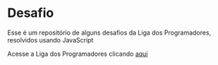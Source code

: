 # Desafio

Esse é um repositório de alguns desafios da Liga dos Programadores, resolvidos usando JavaScript

Acesse a Liga dos Programadores clicando [aqui](https://discord.gg/YAqEyPu)